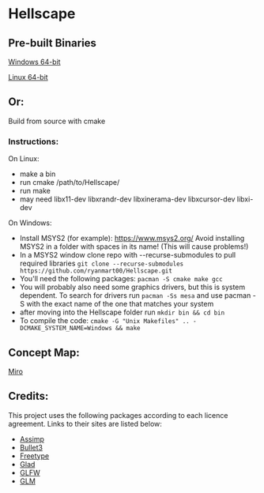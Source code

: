 # Hellscape

## Pre-built Binaries
<a id="raw-url" href="https://github.com/ryanmart00/Hellscape/raw/master/builds/Win64/Hellscape.zip"> Windows 64-bit</a>

<a id="raw-url" href="https://github.com/ryanmart00/Hellscape/raw/master/builds/Linux/Hellscape.zip"> Linux 64-bit</a>

## Or:
Build from source with cmake

### Instructions:

On Linux:
- make a bin 
- run cmake /path/to/Hellscape/
- run make
- may need libx11-dev libxrandr-dev libxinerama-dev libxcursor-dev libxi-dev

On Windows:
- Install MSYS2 (for example): https://www.msys2.org/ Avoid installing MSYS2 in a folder with spaces in its name! (This will cause problems!)
- In a MSYS2 window clone repo with --recurse-submodules to pull required libraries ```git clone --recurse-submodules https://github.com/ryanmart00/Hellscape.git```
- You'll need the following packages: ```pacman -S cmake make gcc```
- You will probably also need some graphics drivers, but this is system dependent. To search for drivers run ```pacman -Ss mesa``` and use pacman -S with the exact name of the one that matches your system
- after moving into the Hellscape folder run ```mkdir bin && cd bin```
- To compile the code: ```cmake -G "Unix Makefiles" .. -DCMAKE_SYSTEM_NAME=Windows && make```


## Concept Map:
<a id="raw-url" href="https://miro.com/app/board/o9J_knGxncc=/"> Miro</a>


## Credits:
This project uses the following packages according to each licence agreement. Links to their sites are listed below:

- [Assimp](https://github.com/assimp/assimp)
- [Bullet3](https://github.com/bulletphysics/bullet3)
- [Freetype](https://www.freetype.org/index.html)
- [Glad](https://github.com/Dav1dde/glad)
- [GLFW](https://github.com/glfw/glfw)
- [GLM](https://github.com/g-truc/glm)
